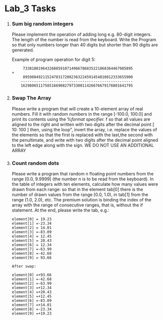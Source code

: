 # Lab_3 Tasks

1. ### Sum big random integers

    Please implement the operation of adding long e.g.
    80-digit integers. The length of the number is read
    from the keyboard. Write the Program so that only 
    numbers longer than 40 digits but shorter than 90 
    digits are generated.
    
    Example of program operation for digit 5:
    ```
         73381801964326885910714966786835221868364467985895
    +
         89598849211524783172082363224591454810812333655900
        ---------------------------------------------------
        162980651175851669082797330011426676679176801641795
    ```
   
2. ### Swap The Array

    Please write a program that will create a 10-element array of real 
    numbers. Fill it with random numbers in the range [-100.0, 100.0]
    and print its contents using the %*format specifier.* f so that all
    values are aligned to the right and written with two digits after 
    the decimal point [ 10: 100 ] then, using the loop", invert the 
    array, i.e. replace the values of the elements so that the first 
    is replaced with the last,the second with the penultimate, and 
    write with two digits after the decimal point aligned to the 
    left edge along with the sign.
    WE DO NOT USE AN ADDITIONAL ARRAY

3. ### Count random dots
   Please write a program that random n floating point numbers from 
   the range [0.0, 9.9999] (the number n is to be read from the keyboard).
   In the table of integers with ten elements, calculate how many values 
   were drawn from each range: so that in the element tab[0] there is the
   number of drawn values from the range [0.0, 1.0), in tab[1] from the 
   range [1.0, 2.0), etc. The premium solution is binding the index of 
   the array with the range of consecutive ranges, that is, without the 
   if statement. At the end, please write the tab, e.g.:
    
    ```
    element[0] = 19.23 
    element[1] =-23.34
    element[2] = 14.01 
    element[3] =-83.09
    element[4] = 12.45 
    element[5] = 20.43
    element[6] = 12.34
    element[7] =-63.99
    element[8] =-42.68 
    element[9] = 93.66
    			 
    After swap:
    
    element[0] =+93.66 
    element[1] =-42.68
    element[2] =-63.99 
    element[3] =+12.34
    element[4] =+20.43 
    element[5] =+12.45
    element[6] =-83.09 
    element[7] =+14.01
    element[8] =-23.34 
    element[9] =+19.23
    ```
